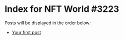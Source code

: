 # Index for NFT World #3223
Posts will be displayed in the order below:

- [Your first post](./001-first.md)


